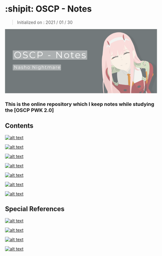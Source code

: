 # :shipit: OSCP - Notes
> Initialized on : 2021 / 01 / 30 

![alt text](https://github.com/NashoNightmare/OSCP-Notes/blob/master/Intro.png)
### This is the online repository which I keep notes while studying the [OSCP PWK 2.0]

## Contents

[![alt text](https://img.shields.io/badge/0.0-Github%20Cheatsheet-informational?style=for-the-badge)](https://github.com/NashoNightmare/OSCP_Notes/blob/master/0.0-Git-Commands/git_commands.md#00-git-commands-cheatsheet-for-reference)

[![alt text](https://img.shields.io/badge/2.0-Linux%20Cheatsheet-informational?style=for-the-badge)](https://github.com/NashoNightmare/OSCP_Notes/blob/master/2.0-Linux-Nutshell/linux_nutshell.md#20-linux-in-a-nutshell-cheatsheet)

[![alt text](https://img.shields.io/badge/3.0-Bash%20Environment-informational?style=for-the-badge)](https://github.com/NashoNightmare/OSCP_Notes/blob/master/3.0-Bash-Environment/bash_env.md#30-bash-environment)

[![alt text](https://img.shields.io/badge/4.0-Practical%20Tools-informational?style=for-the-badge)](https://github.com/NashoNightmare/OSCP_Notes/blob/master/4.0-Practical-Tools/practical_tools.md#40-practical-tools)

[![alt text](https://img.shields.io/badge/5.0-Bash%20Scripting-informational?style=for-the-badge)](https://github.com/NashoNightmare/OSCP_Notes/blob/master/5.0-Bash-Scripting/bash_scripting.md#50-bash-scripting)

[![alt text](https://img.shields.io/badge/6.0-Passive%20Information%20Gathering-informational?style=for-the-badge)](https://github.com/NashoNightmare/OSCP_Notes/blob/master/6.0-Passive-Info-Gathering/passive_info.md#60-passive-information-gathering)

[![alt text](https://img.shields.io/badge/7.0-Active%20Information%20Gathering-informational?style=for-the-badge)](https://github.com/NashoNightmare/OSCP_Notes/blob/master/7.0-Active-Info-Gathering/active_info.md#70-active-information-gathering)

## Special References

[![alt text](https://img.shields.io/badge/1.0-Regex%20References%20and%20Quick%20guide-yellow)](https://github.com/NashoNightmare/OSCP_Notes/blob/master/3.0-Bash-Environment/bash_env.md#33-regex)

[![alt text](https://img.shields.io/badge/2.0-Linux%20variable%20related%20commands-yellow)](https://github.com/NashoNightmare/OSCP_Notes/blob/master/2.0-Linux-Nutshell/linux_nutshell.md#28-linux-variables)

[![alt text](https://img.shields.io/badge/3.0-OSI%20Layer%20Model%20Detailed%20Guide-yellow)](https://github.com/NashoNightmare/OSCP_Notes/blob/master/4.0-Practical-Tools/practical_tools.md#402-osi-layer-model)

[![alt text](https://img.shields.io/badge/4.0-Banners%20--%20Service%20Fingerprinting-yellow)](https://github.com/NashoNightmare/OSCP_Notes/blob/master/4.0-Practical-Tools/practical_tools.md#401-banners-aka-service-fingerprinting)
